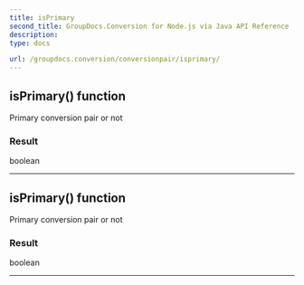 ```yaml
---
title: isPrimary
second_title: GroupDocs.Conversion for Node.js via Java API Reference
description: 
type: docs

url: /groupdocs.conversion/conversionpair/isprimary/
---
```


## isPrimary()  function
Primary conversion pair or not

### Result
boolean


---


## isPrimary()  function
Primary conversion pair or not

### Result
boolean


---


